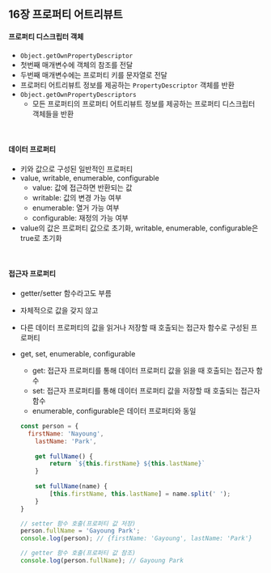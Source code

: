 ## 16장 프로퍼티 어트리뷰트

#### 프로퍼티   디스크립터 객체

-  `Object.getOwnPropertyDescriptor`
  - 첫번째 매개변수에 객체의 참조를 전달
  - 두번째 매개변수에는 프로퍼티 키를 문자열로 전달
  - 프로퍼티 어트리뷰트 정보를 제공하는 `PropertyDescriptor` 객체를 반환
- `Object.getOwnPropertyDescriptors`
  - 모든 프로퍼티의 프로퍼티 어트리뷰트 정보를 제공하는 프로퍼티 디스크립터 객체들을 반환

<br>

#### 데이터 프로퍼티

- 키와 값으로 구성된 일반적인 프로퍼티
- value, writable, enumerable, configurable
  - value: 값에 접근하면 반환되는 값
  - writable: 값의 변경 가능 여부
  - enumerable: 열거 가능 여부
  - configurable: 재정의 가능 여부
- value의 값은 프로퍼티 값으로 초기화, writable, enumerable, configurable은 true로 초기화

<br>

#### 접근자 프로퍼티

- getter/setter 함수라고도 부름

- 자체적으로 값을 갖지 않고

- 다른 데이터 프로퍼티의 값을 읽거나 저장할 때 호출되는 접근자 함수로 구성된 프로퍼티

- get, set, enumerable, configurable

  - get: 접근자 프로퍼티를 통해 데이터 프로퍼티 값을 읽을 때 호출되는 접근자 함수
  - set: 접근자  프로퍼티를 통해 데이터 프로퍼티 값을 저장할 때 호출되는 접근자 함수
  - enumerable, configurable은 데이터 프로퍼티와 동일

  ```javascript
  const person = {
  	firstName: 'Nayoung',
      lastName: 'Park',
      
      get fullName() {
          return `${this.firstName} ${this.lastName}`
      }
      
      set fullName(name) {
          [this.firstName, this.lastName] = name.split(' ');
      }
  }
  
  // setter 함수 호출(프로퍼티 값 저장)
  person.fullName = 'Gayoung Park';
  console.log(person); // {firstName: 'Gayoung', lastName: 'Park'}
  
  // getter 함수 호출(프로퍼티 값 참조)
  console.log(person.fullName); // Gayoung Park
  ```

  